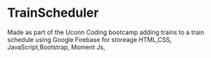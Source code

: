 # TrainScheduler
Made as part of the Uconn Coding bootcamp 
adding trains to a train schedule using  Google Firebase for storeage 
HTML,CSS, JavaScript,Bootstrap, Moment Js,
